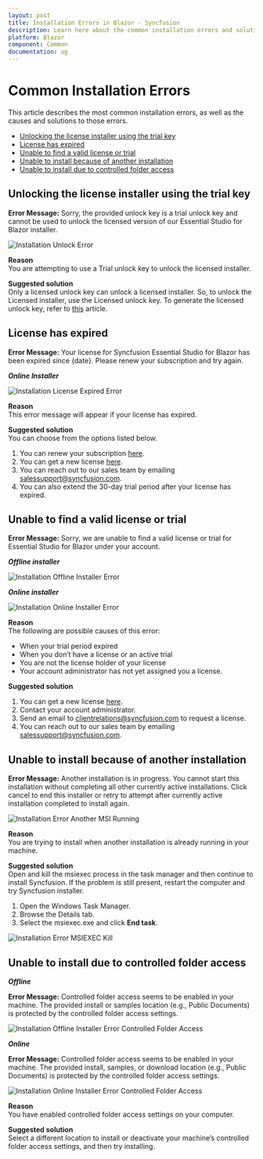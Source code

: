```yaml
---
layout: post
title: Installation Errors in Blazor - Syncfusion
description: Learn here about the common installation errors and solution to those errors in Syncfusion Blazor Components.
platform: Blazor
component: Common
documentation: ug
---
```


# Common Installation Errors

This article describes the most common installation errors, as well as the causes and solutions to those errors.

* [Unlocking the license installer using the trial key](/#unlocking-the-license-installer-using-the-trial-key)
* [License has expired](/#license-has-expired)
* [Unable to find a valid license or trial](/#unable-to-find-a-valid-license-or-trial)
* [Unable to install because of another installation](/#unable-to-install-because-of-another-installation)
* [Unable to install due to controlled folder access](/#unable-to-install-due-to-controlled-folder-access)

## Unlocking the license installer using the trial key

**Error Message:** Sorry, the provided unlock key is a trial unlock key and cannot be used to unlock the licensed version of our Essential Studio for Blazor installer.

![Installation Unlock Error](images/installation-error-1.png)

**Reason** <br /> You are attempting to use a Trial unlock key to unlock the licensed installer.

**Suggested solution** <br /> Only a licensed unlock key can unlock a licensed installer. So, to unlock the Licensed installer, use the Licensed unlock key. To generate the licensed unlock key, refer to [this](http://syncfusion.com/kb/2326) article.

## License has expired

**Error Message:** Your license for Syncfusion Essential Studio for Blazor has been expired since {date}. Please renew your subscription and try again.

***Online Installer***

![Installation License Expired Error](images/installation-error-2.png)

**Reason** <br /> This error message will appear if your license has expired.

**Suggested solution** <br /> You can choose from the options listed below.

1. You can renew your subscription [here](https://www.syncfusion.com/account/my-renewals).
2. You can get a new license [here](https://www.syncfusion.com/sales/products).
3. You can reach out to our sales team by emailing [salessupport@syncfusion.com](mailto:salessupport@syncfusion.com).
4. You can also extend the 30-day trial period after your license has expired.

## Unable to find a valid license or trial

**Error Message:** Sorry, we are unable to find a valid license or trial for Essential Studio for Blazor under your account.

***Offline installer***

![Installation Offline Installer Error](images/installation-error-3.png)

***Online installer***

![Installation Online Installer Error](images/installation-error-4.png)

**Reason** <br /> The following are possible causes of this error:

* When your trial period expired
* When you don’t have a license or an active trial
* You are not the license holder of your license
* Your account administrator has not yet assigned you a license.

**Suggested solution** <br />
1. You can get a new license [here](https://www.syncfusion.com/sales/products).
2. Contact your account administrator.
3. Send an email to [clientrelations@syncfusion.com](mailto:clientrelations@syncfusion.com) to request a license.
4. You can reach out to our sales team by emailing [salessupport@syncfusion.com](mailto:salessupport@syncfusion.com).

## Unable to install because of another installation

**Error Message:** Another installation is in progress. You cannot start this installation without completing all other currently active installations. Click cancel to end this installer or retry to attempt after currently active installation completed to install again.

![Installation Error Another MSI Running](images/installation-error-5.png)

**Reason** <br /> You are trying to install when another installation is already running in your machine.

**Suggested solution** <br /> Open and kill the msiexec process in the task manager and then continue to install Syncfusion. If the problem is still present, restart the computer and try Syncfusion installer.
1. Open the Windows Task Manager.
2. Browse the Details tab.
3. Select the msiexec.exe and click **End task**.

![Installation Error MSIEXEC Kill](images/installation-error-6.png)

## Unable to install due to controlled folder access

***Offline***

**Error Message:** Controlled folder access seems to be enabled in your machine. The provided install or samples location (e.g., Public Documents) is protected by the controlled folder access settings.

![Installation Offline Installer Error Controlled Folder Access](images/installation-error-7.png)

***Online***

**Error Message:** Controlled folder access seems to be enabled in your machine. The provided install, samples, or download location (e.g., Public Documents) is protected by the controlled folder access settings.

![Installation Online Installer Error Controlled Folder Access](images/installation-error-8.png)

**Reason** <br /> You have enabled controlled folder access settings on your computer.

**Suggested solution** <br /> Select a different location to install or deactivate your machine’s controlled folder access settings, and then try installing.